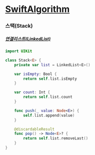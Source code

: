 # [SwiftAlgorithm](https://github.com/pikachu987/SwiftAlgorithm "SwiftAlgorithm")

### 스택(Stack)

##### [연결리스트(LinkedList)](../1_List/LinkedList.md "LinkedList")

```swift
import UIKit

class Stack<E> {
    private var list = LinkedList<E>()

    var isEmpty: Bool {
        return self.list.isEmpty
    }

    var count: Int {
        return self.list.count
    }

    func push(_ value: Node<E>) {
        self.list.append(value)
    }

    @discardableResult
    func pop() -> Node<E>? {
        return self.list.removeLast()
    }
}

```
